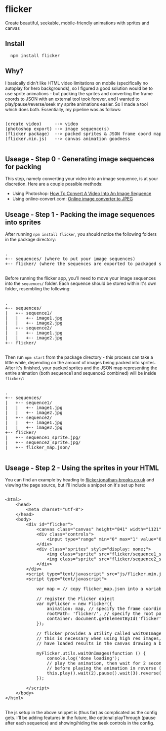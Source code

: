 # flicker
Create beautiful, seekable, mobile-friendly animations with sprites and canvas

## Install

<pre>
  npm install flicker
</pre>

## Why?

I basically didn't like HTML video limitations on mobile (specifically no autoplay for hero backgrounds), so I figured
a good solution would be to use sprite animations - but packing the sprites and converting the frame coords to JSON with an external tool
took forever, and I wanted to play/pause/reverse/seek my sprite animations easier. So I made a tool which does both.
Essentially, my pipeline was as follows:

<pre>

(create video)     --> video 
(photoshop export) --> image sequence(s)
(flicker package)  --> packed sprites &amp; JSON frame coord map
(flicker.min.js)   --> canvas animation goodness

</pre>

## Useage - Step 0 - Generating image sequences for packing

This step, namely converting your video into an image sequence, is at your discretion. Here are a couple possible methods:
* Using Photoshop: [How To Convert A Video Into An Image Sequence](https://ihatetomatoes.net/convert-video-image-sequence/)
* Using online-convert.com: [Online image converter to JPEG](http://image.online-convert.com/convert-to-jpg)

## Useage - Step 1 - Packing the image sequences into sprites

After running `npm install flicker`, you should notice the following folders in the package directory:

<pre>

.
+-- sequences/ (where to put your image sequences)
+-- flicker/ (where the sequences are exported to packaged sprites and frame coord map)

</pre>

Before running the flicker app, you'll need to move your image sequences into the `sequences/` folder. 
Each sequence should be stored within it's own folder, resembling the following: 

<pre>

.
+-- sequences/
|   +-- sequence1/
|   |	+-- image1.jpg 
|   |	+-- image2.jpg 
|   +-- sequence2/
|   |	+-- image1.jpg 
|   |	+-- image2.jpg 
+-- flicker/

</pre>

Then run `npm start` from the package directory - this process can take a little while, depending on the amount of images
being packed into sprites. After it's finished, your packed sprites and the JSON map representing the entire animation
(both sequence1 and sequence2 combined) will be inside `flicker/`:

<pre>

.
+-- sequences/
|   +-- sequence1/
|   |	+-- image1.jpg 
|   |	+-- image2.jpg 
|   +-- sequence2/
|   |	+-- image1.jpg 
|   |	+-- image2.jpg 
+-- flicker/
|   +-- sequence1_sprite.jpg/
|   +-- sequence2_sprite.jpg/
|   +-- flicker_map.json/

</pre>

## Useage - Step 2 - Using the sprites in your HTML

You can find an example by heading to [flicker.jonathan-brooks.co.uk](http://flicker.jonathan-brooks.co.uk) and viewing the page source,
but I'll include a snippet on it's set up here:

<pre>

&lt;html&gt;
	&lt;head&gt;
		&lt;meta charset="utf-8"&gt;		
	&lt;/head&gt;
	&lt;body&gt;
		&lt;div id="flicker"&gt;
			&lt;canvas class="canvas" height="841" width="1121"&gt;&lt;/canvas&gt;
			&lt;div class="controls"&gt;
				&lt;input type="range" min="0" max="1" value="0" step="1" oninput="this.setAttribute('value', this.value);"/&gt;
			&lt;/div&gt;
			&lt;div class="sprites" style="display: none;"&gt;
				&lt;img class="sprite" src="flicker/sequence1_sprite.jpg" alt=" "/&gt;
				&lt;img class="sprite" src="flicker/sequence2_sprite.jpg" alt=" "/&gt;
			&lt;/div&gt;		
		&lt;/div&gt;				
		&lt;script type="text/javascript" src="js/flicker.min.js"&gt;&lt;/script&gt;
		&lt;script type="text/javascript"&gt;

			var map = // copy flicker_map.json into a variable here, like { frames: [SUPER LONG ARRAY] };

			// register the Flicker object
			var myFlicker = new Flicker({
				animation: map, // specify the frame coordinate map
				rootPath: 'flicker/', // specify the root path for the sprites (defaults to flicker/)
				container: document.getElementById('flicker') // specify the context for the flicker
			});

			// flicker provides a utility called waitOnImages which waits for the source sprites to load
			// this is necessary when using high res images, as playing the animation before the images
			// have loaded results in the canvas drawing a blank image

			myFlicker.utils.waitOnImages(function () {
				console.log('done loading');
				// play the animation, then wait for 2 seconds, then pause, then wait for another 3 seconds
				// before playing the animation in reverse (all the way to the beginning)
				this.play().wait(2).pause().wait(3).reverse(); 
			});

		&lt;/script&gt;
	&lt;/body&gt;
&lt;/html&gt;

</pre>

The js setup in the above snippet is (thus far) as complicated as the config gets. I'll be adding features in the future,
like optional playThrough (pause after each sequence) and showing/hiding the seek controls in the config.